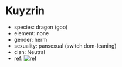 # Kuyzrin

- species: dragon (goo)
- element: none
- gender: herm
- sexuality: pansexual (switch dom-leaning)
- clan: Neutral
- ref: ![ref](https://cdn.discordapp.com/attachments/1090704829464195084/1090711507177853029/Kuyzrin_SFW_low.png)
